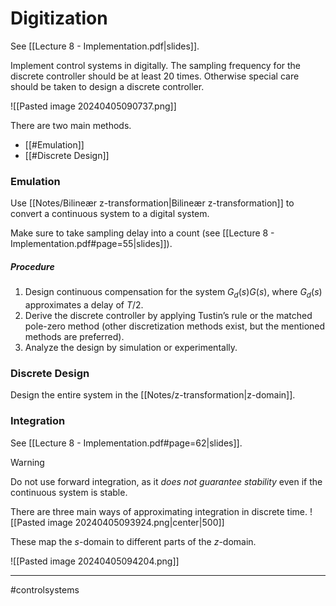 # Digitization
See [[Lecture 8 - Implementation.pdf|slides]].

Implement control systems in digitally. The sampling frequency for the discrete controller should be at least 20 times. Otherwise special care should be taken to design a discrete controller.

![[Pasted image 20240405090737.png]]

There are two main methods.
- [[#Emulation]]
- [[#Discrete Design]]

### Emulation
Use [[Notes/Bilineær z-transformation|Bilineær z-transformation]] to convert a continuous system to a digital system.

Make sure to take sampling delay into a count (see [[Lecture 8 - Implementation.pdf#page=55|slides]]). 

##### Procedure
1. Design continuous compensation for the system $G_{d}(s)G(s)$, where $G_{d}(s)$ approximates a delay of $T/2$.
2. Derive the discrete controller by applying Tustin’s rule or the matched pole-zero method (other discretization methods exist, but the mentioned methods are preferred).
3. Analyze the design by simulation or experimentally.

### Discrete Design
Design the entire system in the [[Notes/z-transformation|z-domain]].

### Integration
See [[Lecture 8 - Implementation.pdf#page=62|slides]].

>[!warning]
> Do not use forward integration, as it *does not guarantee stability* even if the continuous system is stable.

There are three main ways of approximating integration in discrete time.
![[Pasted image 20240405093924.png|center|500]]

These map the $s$-domain to different parts of the $z$-domain.

![[Pasted image 20240405094204.png]]



---
#controlsystems
